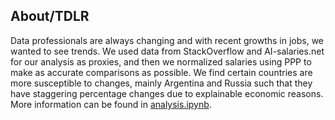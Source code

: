 ## About/TDLR
Data professionals are always changing and with recent growths in jobs, we wanted to see trends.
We used data from StackOverflow and AI-salaries.net for our analysis as proxies, and then we normalized salaries using PPP to make as accurate comparisons as possible.
We find certain countries are more susceptible to changes, mainly Argentina and Russia such that they have staggering percentage changes due to explainable economic reasons.
More information can be found in [analysis.ipynb](/src/analysis.ipynb).
